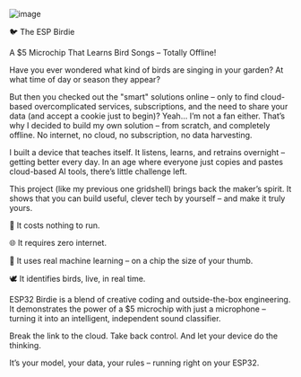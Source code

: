 ![image](https://github.com/user-attachments/assets/2ad622ba-0b0c-433a-815c-74ff247a61bf)

🐦 The ESP Birdie

A $5 Microchip That Learns Bird Songs – Totally Offline!

Have you ever wondered what kind of birds are singing in your garden?
At what time of day or season they appear?

But then you checked out the "smart" solutions online – only to find cloud-based overcomplicated services, subscriptions, and the need to share your data (and accept a cookie just to begin)?
Yeah… I’m not a fan either. That’s why I decided to build my own solution – from scratch, and completely offline. 
No internet, no cloud, no subscription, no data harvesting.

I built a device that teaches itself.
It listens, learns, and retrains overnight – getting better every day.
In an age where everyone just copies and pastes cloud-based AI tools, there’s little challenge left.

This project (like my previous one gridshell) brings back the maker’s spirit.
It shows that you can build useful, clever tech by yourself – and make it truly yours.

🔌 It costs nothing to run.

 🌐 It requires zero internet.
 
 🧠 It uses real machine learning – on a chip the size of your thumb.
 
 🕊️ It identifies birds, live, in real time.



ESP32 Birdie is a blend of creative coding and outside-the-box engineering. It demonstrates the power of a $5 microchip with just a microphone – turning it into an intelligent, independent sound classifier.

Break the link to the cloud.
Take back control.
And let your device do the thinking.

It’s your model, your data, your rules – running right on your ESP32.
